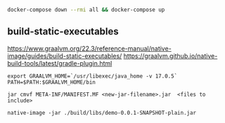 #

```bash
docker-compose down --rmi all && docker-compose up
```

## build-static-executables

https://www.graalvm.org/22.3/reference-manual/native-image/guides/build-static-executables/
https://graalvm.github.io/native-build-tools/latest/gradle-plugin.html

```
export GRAALVM_HOME=`/usr/libexec/java_home -v 17.0.5`
PATH=$PATH:$GRAALVM_HOME/bin

jar cmvf META-INF/MANIFEST.MF <new-jar-filename>.jar  <files to include>

native-image -jar ./build/libs/demo-0.0.1-SNAPSHOT-plain.jar
```